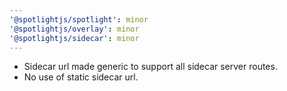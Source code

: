```yaml
---
'@spotlightjs/spotlight': minor
'@spotlightjs/overlay': minor
'@spotlightjs/sidecar': minor
---
```


- Sidecar url made generic to support all sidecar server routes.
- No use of static sidecar url.
